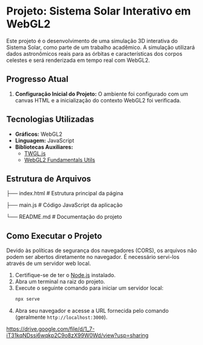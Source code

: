 # Projeto: Sistema Solar Interativo em WebGL2

Este projeto é o desenvolvimento de uma simulação 3D interativa do Sistema Solar, como parte de um trabalho acadêmico. A simulação utilizará dados astronômicos reais para as órbitas e características dos corpos celestes e será renderizada em tempo real com WebGL2.

## Progresso Atual

1.  **Configuração Inicial do Projeto:** O ambiente foi configurado com um canvas HTML e a inicialização do contexto WebGL2 foi verificada.

## Tecnologias Utilizadas

* **Gráficos:** WebGL2
* **Linguagem:** JavaScript
* **Bibliotecas Auxiliares:**
    * [TWGL.js](https://twgljs.org/) 
    * [WebGL2 Fundamentals Utils](https://webgl2fundamentals.org/) 

## Estrutura de Arquivos

├── index.html       # Estrutura principal da página

├── main.js          # Código JavaScript da aplicação

└── README.md        # Documentação do projeto

## Como Executar o Projeto

Devido às políticas de segurança dos navegadores (CORS), os arquivos não podem ser abertos diretamente no navegador. É necessário servi-los através de um servidor web local.

1.  Certifique-se de ter o [Node.js](https://nodejs.org/) instalado.
2.  Abra um terminal na raiz do projeto.
3.  Execute o seguinte comando para iniciar um servidor local:
    ```bash
    npx serve
    ```
4.  Abra seu navegador e acesse a URL fornecida pelo comando (geralmente `http://localhost:3000`).

https://drive.google.com/file/d/1_7-iT31kqNDssi6wqkp2C9o8zX99W0Wd/view?usp=sharing
